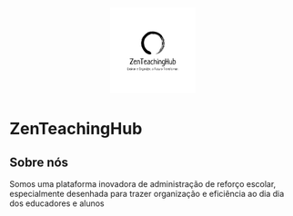 <h1 align="center">
  <img src="ZenTeachingHub.png" height=150 />
</h1>

# ZenTeachingHub

## Sobre nós
<p>Somos uma plataforma inovadora de administração de reforço escolar, especialmente desenhada para trazer organização e eficiência ao dia dia dos educadores e alunos</p>
